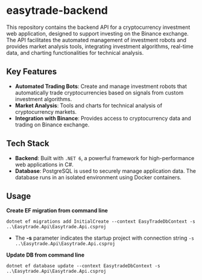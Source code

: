 # easytrade-backend

This repository contains the backend API for a cryptocurrency investment web application, designed to support investing on the Binance exchange. The API facilitates the automated management of investment robots and provides market analysis tools, integrating investment algorithms, real-time data, and charting functionalities for technical analysis.

## Key Features

- **Automated Trading Bots**: Create and manage investment robots that automatically trade cryptocurrencies based on signals from custom investment algorithms.
- **Market Analysis**: Tools and charts for technical analysis of cryptocurrency markets.
- **Integration with Binance**: Provides access to cryptocurrency data and trading on Binance exchange.
  
## Tech Stack

- **Backend**: Built with `.NET 6`, a powerful framework for high-performance web applications in C#.
- **Database**: PostgreSQL is used to securely manage application data. The database runs in an isolated environment using Docker containers.

## Usage

**Create EF migration from command line**

```
dotnet ef migrations add InitialCreate --context EasyTradeDbContext -s ..\Easytrade.Api\Easytrade.Api.csproj
```


- The **-s** parameter indicates the startup project with connection string  `-s ..\Easytrade.Api\Easytrade.Api.csproj`


**Update DB from command line**

```
dotnet ef database update --context EasytradeDbContext -s ..\Easytrade.Api\Easytrade.Api.csproj
```
